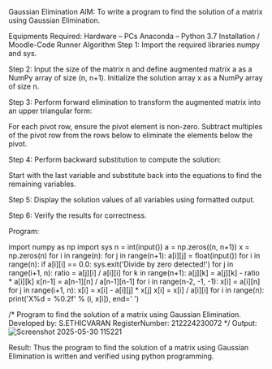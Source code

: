 Gaussian Elimination
AIM:
To write a program to find the solution of a matrix using Gaussian Elimination.

Equipments Required:
Hardware – PCs
Anaconda – Python 3.7 Installation / Moodle-Code Runner
Algorithm
Step 1:
Import the required libraries numpy and sys.

Step 2:
Input the size of the matrix n and define augmented matrix a as a NumPy array of size (n, n+1). Initialize the solution array x as a NumPy array of size n.

Step 3:
Perform forward elimination to transform the augmented matrix into an upper triangular form:

For each pivot row, ensure the pivot element is non-zero. Subtract multiples of the pivot row from the rows below to eliminate the elements below the pivot.

Step 4:
Perform backward substitution to compute the solution:

Start with the last variable and substitute back into the equations to find the remaining variables.

Step 5:
Display the solution values of all variables using formatted output.

Step 6:
Verify the results for correctness.

Program:


import numpy as np
import sys
n = int(input())
a = np.zeros((n, n+1))
x = np.zeros(n)
for i in range(n):
    for j in range(n+1):
        a[i][j] = float(input())
for i in range(n):
    if a[i][i] == 0.0:
        sys.exit('Divide by zero detected!')
    for j in range(i+1, n):
        ratio = a[j][i] / a[i][i]
                for k in range(n+1):
            a[j][k] = a[j][k] - ratio * a[i][k]
x[n-1] = a[n-1][n] / a[n-1][n-1]
for i in range(n-2, -1, -1):
    x[i] = a[i][n]
        for j in range(i+1, n):
        x[i] = x[i] - a[i][j] * x[j]
x[i] = x[i] / a[i][i]
for i in range(n):
    print('X%d = %0.2f' % (i, x[i]), end=' ')

/*
Program to find the solution of a matrix using Gaussian Elimination.
Developed by: S.ETHICVARAN
RegisterNumber: 212224230072
*/
Output:
![Screenshot 2025-05-30 115221](https://github.com/user-attachments/assets/33b5f434-f0bc-4df2-a657-8ecec0dea589)


Result:
Thus the program to find the solution of a matrix using Gaussian Elimination is written and verified using python programming.

